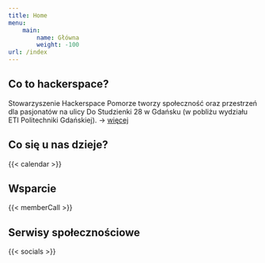 ```yaml
---
title: Home
menu:
    main:
        name: Główna
        weight: -100
url: /index
---
```

## Co to hackerspace?

Stowarzyszenie Hackerspace Pomorze tworzy społeczność oraz przestrzeń dla pasjonatów na ulicy Do Studzienki 28 w Gdańsku (w pobliżu wydziału ETI Politechniki Gdańskiej). -> [więcej](/about)

## Co się u nas dzieje?

{{< calendar >}}

## Wsparcie

{{< memberCall >}}

## Serwisy społecznościowe

{{< socials >}}
